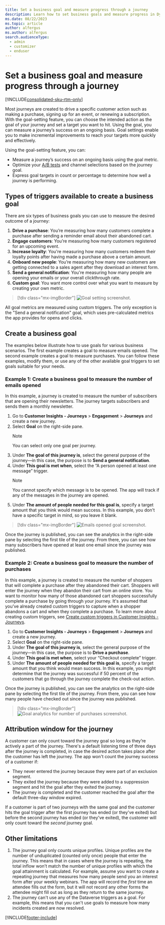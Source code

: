 ```yaml
---
title: Set a business goal and measure progress through a journey
description: Learn how to set business goals and measure progress in Dynamics 365 Customer Insights - Journeys.
ms.date: 08/22/2023
ms.topic: article
author: alfergus
ms.author: alfergus
search.audienceType: 
  - admin
  - customizer
  - enduser
---
```


# Set a business goal and measure progress through a journey

[!INCLUDE[consolidated-sku-rtm-only](../includes/consolidated-sku-rtm-only.md)]

Most journeys are created to drive a specific customer action such as making a purchase, signing up for an event, or renewing a subscription. With the goal-setting feature, you can choose the intended action as the goal of your journey and set a target you want to hit. Using the goal, you can measure a journey’s success on an ongoing basis. Goal settings enable you to make incremental improvements to reach your targets more quickly and effectively.

Using the goal-setting feature, you can:

- Measure a journey’s success on an ongoing basis using the goal metric.
- Optimize your [A/B tests](real-time-marketing-experimentation.md) and channel selections based on the journey goal.
- Express goal targets in count or percentage to determine how well a journey is performing.

## Types of triggers available to create a business goal

There are six types of business goals you can use to measure the desired outcome of a journey:

1. **Drive a purchase**: You’re measuring how many customers complete a purchase after sending a reminder email about their abandoned cart.
1. **Engage customers**: You’re measuring how many customers registered for an upcoming event.
1. **Increase loyalty**: You're measuring how many customers redeem their loyalty points after having made a purchase above a certain amount.
1. **Onboard new people**: You’re measuring how many new customers are getting connected to a sales agent after they download an interest form.
1. **Send a general notification**: You're measuring how many people are opening your emails or your overall clickthrough rate.
1. **Custom goal**: You want more control over what you want to measure by creating your own metric.

> [!div class="mx-imgBorder"]
> ![Goal setting screenshot.](media/real-time-marketing-goal-category.png "Goal setting screenshot")

All goal metrics are measured using custom triggers. The only exception is the "Send a general notification" goal, which uses pre-calculated metrics the app provides for opens and clicks.

## Create a business goal

The examples below illustrate how to use goals for various business scenarios. The first example creates a goal to measure emails opened. The second example creates a goal to measure purchases. You can follow these examples, modify them, or use any of the other available goal triggers to set goals suitable for your needs.

### Example 1: Create a business goal to measure the number of emails opened

In this example, a journey is created to measure the number of subscribers that are opening their newsletters. The journey targets subscribers and sends them a monthly newsletter.

1. Go to **Customer Insights - Journeys** > **Engagement** > **Journeys** and create a new journey.
1. Select **Goal** on the right-side pane.
    > [!NOTE]
    > You can select only one goal per journey.
1. Under **The goal of this journey is**, select the general purpose of the journey—in this case, the purpose is to **Send a general notification**.
1. Under **This goal is met when**, select the “A person opened at least one message” trigger.
    > [!NOTE]
    > You cannot specify which message is to be opened. The app will track if any of the messages in the journey are opened.
1. Under **The amount of people needed for this goal is**, specify a target amount that you think would mean success. In this example, you don't have a specific target in mind, so you leave it blank.

> [!div class="mx-imgBorder"]
> ![Emails opened goal screenshot.](media/real-time-marketing-goal-send-general.png "Emails opened goal screenshot")

Once the journey is published, you can see the analytics in the right-side pane by selecting the first tile of the journey. From there, you can see how many subscribers have opened at least one email since the journey was published.

### Example 2: Create a business goal to measure the number of purchases

In this example, a journey is created to measure the number of shoppers that will complete a purchase after they abandoned their cart. Shoppers will enter the journey when they abandon their cart from an online store. You want to monitor how many of those abandoned cart shoppers successfully complete a purchase by going through your journey. It's assumed that you’ve already created custom triggers to capture when a shopper abandons a cart and when they complete a purchase. To learn more about creating custom triggers, see [Create custom triggers in Customer Insights - Journeys](real-time-marketing-custom-triggers.md).

1. Go to **Customer Insights - Journeys** > **Engagement** > **Journeys** and create a new journey.
1. Select **Goal** on the right-side pane.
1. Under **The goal of this journey is**, select the general purpose of the journey—in this case, the purpose is to **Drive a purchase**.
1. Under **This goal is met when**, select your “Checkout complete” trigger.
1. Under **The amount of people needed for this goal is**, specify a target amount that you think would mean success. In this example, you might determine that the journey was successful if 50 percent of the customers that go through the journey complete the check-out action.

Once the journey is published, you can see the analytics on the right-side pane by selecting the first tile of the journey. From there, you can see how many people have checked out since the journey was published.

> [!div class="mx-imgBorder"]
> ![Goal analytics for number of purchases screenshot.](media/real-time-marketing-purchase-goal-analytics.png "Goal analytics for number of purchases screenshot")

## Attribution window for the journey

A customer can only count toward the journey goal so long as they’re actively a part of the journey. There's a default listening time of three days after the journey is completed, in case the desired action takes place after the customer has left the journey. The app won't count the journey success of a customer if:

- They never entered the journey because they were part of an exclusion segment.
- They exited the journey because they were added to a suppression segment and hit the goal after they exited the journey.
- The journey is completed and the customer reached the goal after the default three-day window expired.

If a customer is part of two journeys with the same goal and the customer hits the goal trigger after the first journey has ended (or they've exited) but before the second journey has ended (or they've exited), the customer will only count toward the *second* journey goal.

## Other limitations

1. The journey goal only counts unique profiles. Unique profiles are the number of unduplicated (counted only once) people that enter the journey. This means that in cases where the journey is repeating, the total inflow won’t match the number of unique profiles with which the goal attainment is calculated. For example, assume you want to create a repeating journey that measures how many people send you an interest form after your weekly webinars. The app will record the *first* time an attendee fills out the form, but it will not record any other forms the attendee might fill out as long as they return to the same journey.
1. The journey can't use any of the Dataverse triggers as a goal. For example, this means that you can't use goals to measure how many incidents created are now resolved.

[!INCLUDE[footer-include](../includes/footer-banner.md)]
